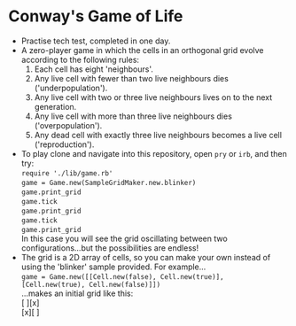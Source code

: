 # Conway's Game of Life

* Practise tech test, completed in one day.
* A zero-player game in which the cells in an orthogonal grid evolve according to the following rules:
    1. Each cell has eight 'neighbours'.
    2. Any live cell with fewer than two live neighbours dies ('underpopulation').
    3. Any live cell with two or three live neighbours lives on to the next generation.
    4. Any live cell with more than three live neighbours dies ('overpopulation').
    5. Any dead cell with exactly three live neighbours becomes a live cell ('reproduction').
* To play clone and navigate into this repository, open `pry` or `irb`, and then try:                  
`require './lib/game.rb'`               
`game = Game.new(SampleGridMaker.new.blinker)`                
`game.print_grid`              
`game.tick`               
`game.print_grid`               
`game.tick`                
`game.print_grid`          
In this case you will see the grid oscillating between two configurations...but the possibilities are endless!
* The grid is a 2D array of cells, so you can make your own instead of using the 'blinker' sample provided.  For example...           
`game = Game.new([[Cell.new(false), Cell.new(true)], [Cell.new(true), Cell.new(false)]])`                        
...makes an initial grid like this:                   
[ ][x]                 
[x][ ]
